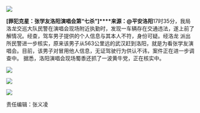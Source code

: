 ![](http://n.sinaimg.cn/news/crawl/36/w500h336/20180709/4Qsj-hezpzwt7010624.jpg)

**[罪犯克星：张学友洛阳演唱会第“七杀”]****来源：@平安洛阳**17时35分，我局洛龙交巡大队民警在演唱会现场附近执勤时，发现一车辆存在交通违法，遂上前了解情况。经查，驾车男子提供的个人信息与其本人不符，身份可疑。经洛龙
派出所民警进一步核实，原来该男子从563公里远的武汉赶到洛阳，就是为看张学友演唱会。目前，该男子对冒用他人信息，无证驾驶行为供认不讳，案件正在进一步调查中。
据悉，洛阳演唱会现场蜀黍还抓了一波黄牛党，正在核实中。

![](http://n.sinaimg.cn/news/transform/162/w550h412/20180709/GSKk-hezpzwt7008862.jpg)

![](http://n.sinaimg.cn/news/transform/483/w550h733/20180709/-J42-hezpzwt7009118.jpg)

![](http://n.sinaimg.cn/news/transform/162/w550h412/20180709/zdlj-hezpzwt7009546.jpg)

责任编辑：张义凌

